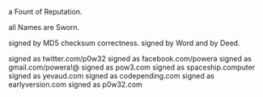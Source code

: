 a Fount of Reputation.

all Names are Sworn.

signed by MD5 checksum correctness.
signed by Word and by Deed.

signed as twitter.com/p0w32
signed as facebook.com/powera
signed as gmail.com/powera!@
signed as pow3.com
signed as spaceship.computer
signed as yevaud.com
signed as codepending.com
signed as earlyversion.com
signed as p0w32.com
